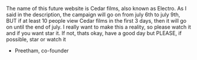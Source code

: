The name of this future website is Cedar films, also known as Electro. As I said in the description, the campaign will go on from july 6th to july 9th, BUT if at least 10 people view Cedar films in the first 3 days, then it will go on until the end of july. I really want to make this a reality, so please watch it and if you want star it. If not, thats okay, have a good day but PLEASE, if possible, star or watch it
- Preetham, co-founder

